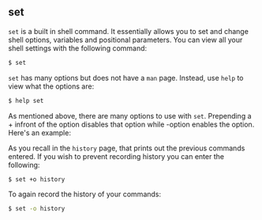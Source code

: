 ---
---

set
--

`set` is a built in shell command. It essentially allows you to set and change shell options, variables and positional parameters. You can view all your shell settings with the following command: 

~~~ bash
$ set 
~~~

`set` has many options but does not have a `man` page. Instead, use `help` to view what the options are: 

~~~ bash
$ help set
~~~

As mentioned above, there are many options to use with `set`. Prepending a + infront of the option disables that option while -option enables the option. Here's an example: 

As you recall in the `history` page, that prints out the previous commands entered. If you wish to prevent recording history you can enter the following: 

~~~ bash 
$ set +o history
~~~

To again record the history of your commands: 

~~~ bash 
$ set -o history
~~~


